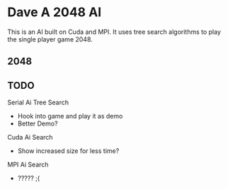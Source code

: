Dave A 2048 AI
==============

This is an AI built on Cuda and MPI.
It uses tree search algorithms to play the single player game 2048.

2048
----


TODO
----

Serial Ai Tree Search
- Hook into game and play it as demo
- Better Demo?

Cuda Ai Search
- Show increased size for less time?

MPI Ai Search
- ????? ;(